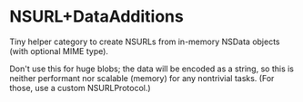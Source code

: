 NSURL+DataAdditions
===================

Tiny helper category to create NSURLs from in-memory NSData objects (with optional MIME type).

Don't use this for huge blobs; the data will be encoded as a string, so this is neither performant nor scalable (memory) for any nontrivial tasks. (For those, use a custom NSURLProtocol.)

